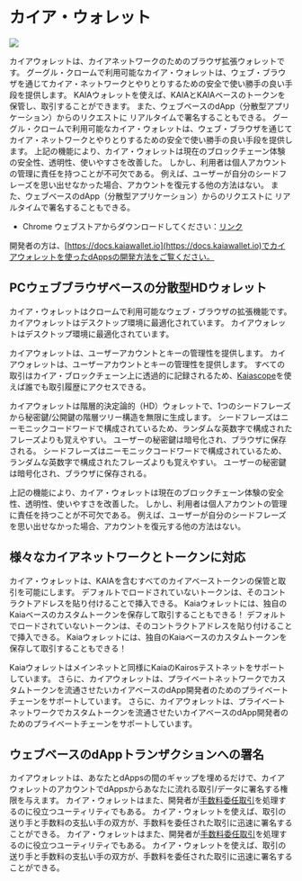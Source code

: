 # カイア・ウォレット

![](/img/banners/kaia-kaiawallet.png)

カイアウォレットは、カイアネットワークのためのブラウザ拡張ウォレットです。 グーグル・クロームで利用可能なカイア・ウォレットは、ウェブ・ブラウザを通じてカイア・ネットワークとやりとりするための安全で使い勝手の良い手段を提供します。 KAIAウォレットを使えば、KAIAとKAIAベースのトークンを保管し、取引することができます。 また、ウェブベースのdApp（分散型アプリケーション）からのリクエストに
リアルタイムで署名することもできる。 グーグル・クロームで利用可能なカイア・ウォレットは、ウェブ・ブラウザを通じてカイア・ネットワークとやりとりするための安全で使い勝手の良い手段を提供します。 上記の機能により、カイア・ウォレットは現在のブロックチェーン体験の安全性、透明性、使いやすさを改善した。 しかし、利用者は個人アカウントの管理に責任を持つことが不可欠である。 例えば、ユーザーが自分のシードフレーズを思い出せなかった場合、アカウントを復元する他の方法はない。 また、ウェブベースのdApp（分散型アプリケーション）からのリクエストに
リアルタイムで署名することもできる。

- Chrome ウェブストアからダウンロードしてください：[リンク](https://chromewebstore.google.com/detail/kaia-wallet/jblndlipeogpafnldhgmapagcccfchpi)

開発者の方は、[https://docs.kaiawallet.io](https://docs.kaiawallet.io)でカイアウォレットを使ったdAppsの開発方法をご覧ください。

## PCウェブブラウザベースの分散型HDウォレット

カイア・ウォレットはクロームで利用可能なウェブ・ブラウザの拡張機能です。 カイアウォレットはデスクトップ環境に最適化されています。 カイアウォレットはデスクトップ環境に最適化されています。

カイアウォレットは、ユーザーアカウントとキーの管理性を提供します。 カイアウォレットは、ユーザーアカウントとキーの管理性を提供します。 すべての取引はカイア・ブロックチェーン上に透過的に記録されるため、[Kaiascope]を使えば誰でも取引履歴にアクセスできる。

カイアウォレットは階層的決定論的（HD）ウォレットで、1つのシードフレーズから秘密鍵/公開鍵の階層ツリー構造を無限に生成します。 シードフレーズはニーモニックコードワードで構成されているため、ランダムな英数字で構成されたフレーズよりも覚えやすい。 ユーザーの秘密鍵は暗号化され、ブラウザに保存される。 シードフレーズはニーモニックコードワードで構成されているため、ランダムな英数字で構成されたフレーズよりも覚えやすい。 ユーザーの秘密鍵は暗号化され、ブラウザに保存される。

上記の機能により、カイア・ウォレットは現在のブロックチェーン体験の安全性、透明性、使いやすさを改善した。 しかし、利用者は個人アカウントの管理に責任を持つことが不可欠である。 例えば、ユーザーが自分のシードフレーズを思い出せなかった場合、アカウントを復元する他の方法はない。

## 様々なカイアネットワークとトークンに対応

カイア・ウォレットは、KAIAを含むすべてのカイアベーストークンの保管と取引を可能にします。 デフォルトでロードされていないトークンは、そのコントラクトアドレスを貼り付けることで挿入できる。 Kaiaウォレットには、独自のKaiaベースのカスタムトークンを保存して取引することもできる！ デフォルトでロードされていないトークンは、そのコントラクトアドレスを貼り付けることで挿入できる。 Kaiaウォレットには、独自のKaiaベースのカスタムトークンを保存して取引することもできる！

Kaiaウォレットはメインネットと同様にKaiaのKairosテストネットをサポートしています。 さらに、カイアウォレットは、プライベートネットワークでカスタムトークンを流通させたいカイアベースのdApp開発者のためのプライベートチェーンをサポートしています。 さらに、カイアウォレットは、プライベートネットワークでカスタムトークンを流通させたいカイアベースのdApp開発者のためのプライベートチェーンをサポートしています。

## ウェブベースのdAppトランザクションへの署名

カイアウォレットは、あなたとdAppsの間のギャップを埋めるだけで、カイアウォレットのアカウントでdAppsからあなたに流れる取引/データに署名する権限を与えます。
カイア・ウォレットはまた、開発者が[手数料委任取引](../../../learn/transactions/transactions.md#fee-delegation)を処理するのに役立つユーティリティでもある。 カイア・ウォレットを使えば、取引の送り手と手数料の支払い手の双方が、手数料を委任された取引に迅速に署名することができる。
カイア・ウォレットはまた、開発者が[手数料委任取引](../../transactions/transactions.md#fee-delegation)を処理するのに役立つユーティリティでもある。 カイア・ウォレットを使えば、取引の送り手と手数料の支払い手の双方が、手数料を委任された取引に迅速に署名することができる。

[Kaiascope]: ../block-explorers/kaiascope.md
